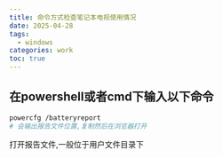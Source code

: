 ```yaml
---
title: 命令方式检查笔记本电视使用情况
date: 2025-04-28
tags:
  - windows
categories: work
toc: true
---
```



## 在powershell或者cmd下输入以下命令

```bash
powercfg /batteryreport
# 会输出报告文件位置,复制然后在浏览器打开
```

打开报告文件,一般位于用户文件目录下